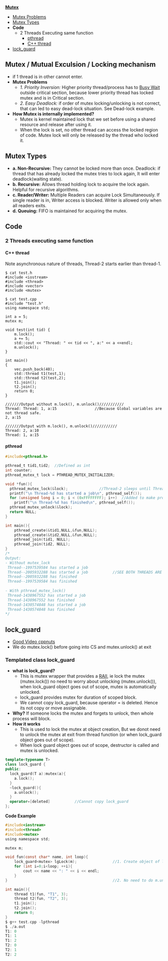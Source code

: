 **[Mutex](#mut)**
- [Mutex Problems](#mp)
- [Mutex Types](#ty)
- **Code**
  - 2 Threads Executing same function
    - [pthread](#pt1)
    - [C++ thread](#ct)
- [lock_guard](#lg)

<a name=mut></a>
## Mutex / Mutual Exculsion / Locking mechanism
- if 1 thread is in other cannot enter.
- **Mutex Problems**
  - *1. Priority Inversion:* Higher priority thread/process has to [Busy Wait](/Threads_Processes_IPC/Terms) outside critical section, because lower priority thread has locked mutex and is in Critical section.
  - *2. Easy Deadlock:* if order of mutex locking/unlocking is not correct, that can led to easy dead-lock situation. See Dead-lock example.  
- **How Mutex is internally implemented?**
  - Mutex is kernel maintained lock that we set before using a shared resource and release after using it.
  - When the lock is set, no other thread can access the locked region of code. Mutex lock will only be released by the thread who locked it.

  
<a name=ty></a>
## Mutex Types
  - **a. Non-Recursive:** They cannot be locked more than once. Deadlock: if thread that has already locked the mutex tries to lock again, It will enter deadlock(waiting state).
  - **b. Recursive:** Allows thread holding lock to acquire the lock again. Helpful for recursive algorithms.
  - **c. Reader/Writer:** Multiple Readers can acquire Lock Simultaneously. If single reader is in, Writer access is blocked.  Writer is allowed only when all readers exits.
  - **d. Queuing:** FIFO is maintained for acquiring the mutex.     
  
## Code
### 2 Threads executing same function
<a name=ct></a>
#### C++ thread
Note asynchronous nature of threads, Thread-2 starts earlier than thread-1.
```
$ cat test.h
#include <iostream>
#include <thread>
#include <vector>
#include <mutex>

$ cat test.cpp
#include "test.h"
using namespace std;

int a = 5;
mutex m;

void test(int tid) {
    m.lock();
    a += 5;
    std::cout << "Thread: " << tid << ", a:" << a <<endl;
    m.unlock();
}

int main()
{
    vec.push_back(40);
    std::thread t1(test,1);
    std::thread t2(test,2);
    t1.join();
    t2.join();
    return 0;
}

///////Output without m.lock(), m.unlock()///////////
Thread: Thread: 1, a:15                 //Because Global variables are not thread safe.
2, a:15

///////Output with m.lock(), m.unlock()///////////
Thread: 2, a:10                         
Thread: 1, a:15
```

<a name=pt1></a>
#### pthread
```c
#include<pthread.h>

pthread_t tid1,tid2;  //Defined as int
int counter;
pthread_mutex_t lock = PTHREAD_MUTEX_INITIALIZER;

void *fun(){
  pthread_mutex_lock(&lock);              //Thread-2 sleeps until Thread-1 unlocks the mutex
  printf("\n Thread-%d has started a job\n", pthread_self()); 
  for (unsigned long i = 0; i < (0xFFFFFFFF); i++) 	//Added to make processing large
    printf("\n Thread-%d has finished\n", pthread_self());
  pthread_mutex_unlock(&lock); 
  return NULL;	
}

int main(){
    pthread_create(&tid1,NULL,&fun,NULL);   
    pthread_create(&tid2,NULL,&fun,NULL);
    pthread_join(tid1, NULL);    
    pthread_join(tid2, NULL);
}
/*
Output:
- Without mutex_lock
 Thread--1997539584 has started a job
 Thread--2005932288 has started a job			//SEE BOTH THREADS ARE IN CS
 Thread--2005932288 has finished
 Thread--1997539584 has finished
 
- With pthread_mutex_lock()
 Thread-1438967552 has started a job
 Thread-1438967552 has finished
 Thread-1430574848 has started a job
 Thread-1430574848 has finished
*/
```

<a name=lg></a>
## lock_guard
- [Good Video cppnuts](https://www.youtube.com/watch?v=ACoYnEzjEz4)
- We do mutex.lock() before going into CS and mutex.unlock() at exit
### Templated class lock_guard
- **what is lock_guard?**
  - This is mutex wrapper that provides a [RAII](/Languages/Programming_Languages/c++/OOPS_Principles), ie lock the mutex (mutex.lock()) no need to worry about unlocking (mutex.unlock()), when lock_guard object goes out of scope, mutex is automatically unlocked.
  - lock_guard provides mutex for duration of scoped block.
  - We cannot copy lock_guard, because operator = is deleted. Hence its not copy or move assignable.
- **Why?** If someone locks the mutex and forgets to unlock, then whole process will block.
- **How it works**
  - This is used to lock the mutex at object creation, But we donot need to unlock the mutex at exit from thread function (or when lock_guard object goes out of scope).
  - When lock guard object goes out of scope, destructor is called and mutex is unlocked.
```cpp
template<typename T>
class lock_guard {
public:
  lock_guard(T a):mutex(a){
    a.lock();
  }
  ~lock_guard(){
    a.unlock();
  }
  operator=[deleted]           //Cannot copy lock_guard
};
```
**Code Example**
```c
#include<iostream>
#include<thread>
#include<mutex>
using namespace std;

mutex m;

void fun(const char* name, int loop){
    lock_guard<mutex> lgLock(m);                //1. Create object of lock_guard and mutex is locked. Same as m.lock()
    for (int i=0;i<loop; ++i){
        cout << name << ": " << i << endl;
    }
}                                               //2. No need to do m.unlock(). This will done in destructor of lock_guard object

int main(){
    thread t1(fun, "T1", 3);
    thread t2(fun, "T2", 3);
    t1.join();
    t2.join();
    return 0;
}
$ g++ test.cpp -lpthread
$ ./a.out
T1: 0
T1: 1
T1: 2
T2: 0
T2: 1
T2: 2
```
